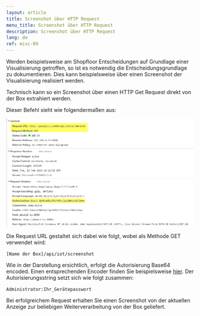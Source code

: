 ```yaml
---
layout: article
title: Screenshot über HTTP Request
menu_title: Screenshot über HTTP Request
description: Screenshot über HTTP Request
lang: de
ref: misc-09
---
```


Werden beispielsweise am Shopfloor Entscheidungen auf Grundlage einer Visualisierung getroffen, so ist es notwendig die Entscheidungsgrundlage zu dokumentieren.
Dies kann beispielsweise über einen Screenshot der Visualisierung realisiert werden.

Technisch kann so ein Screenshot über einen HTTP Get Request direkt von der Box extrahiert werden.

Dieser Befehl sieht wie folgendermaßen aus:

![HTTP Get Request](/assets/images/misc/Screenshot/Screenshot01.png)

Die Request URL gestaltet sich dabei wie folgt, wobei als Methode GET verwendet wird:

```
[Name der Box]/api/iot/screenshot
```

Wie in der Darstellung ersichtlich, erfolgt die Autorisierung Base64 encoded. Einen entsprechenden Encoder finden Sie beispielsweise [hier](https://www.base64encode.org/). 
Der Autorisierungsstring setzt sich wie folgt zusammen:

```
Administrator:Ihr_Gerätepasswort
```

Bei erfolgreichem Request erhalten Sie einen Screenshot von der aktuellen Anzeige zur beliebigen Weiterverarbeitung von der Box geliefert.
